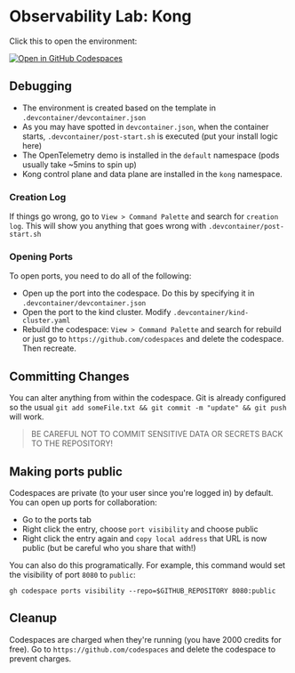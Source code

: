 # Observability Lab: Kong

Click this to open the environment:

[![Open in GitHub Codespaces](https://github.com/codespaces/badge.svg)](https://codespaces.new/dynatrace-perfclinics/obslab-kong)

## Debugging

* The environment is created based on the template in `.devcontainer/devcontainer.json`
* As you may have spotted in `devcontainer.json`, when the container starts, `.devcontainer/post-start.sh` is executed (put your install logic here)
* The OpenTelemetry demo is installed in the `default` namespace (pods usually take ~5mins to spin up)
* Kong control plane and data plane are installed in the `kong` namespace.

### Creation Log

If things go wrong, go to `View > Command Palette` and search for `creation log`. This will show you anything that goes wrong with `.devcontainer/post-start.sh`

### Opening Ports

To open ports, you need to do all of the following:

* Open up the port into the codespace. Do this by specifying it in `.devcontainer/devcontainer.json`
* Open the port to the kind cluster. Modify `.devcontainer/kind-cluster.yaml`
* Rebuild the codespace: `View > Command Palette` and search for rebuild or just go to `https://github.com/codespaces` and delete the codespace. Then recreate.

## Committing Changes

You can alter anything from within the codespace. Git is already configured so the usual `git add someFile.txt && git commit -m "update" && git push` will work.

> BE CAREFUL NOT TO COMMIT SENSITIVE DATA OR SECRETS BACK TO THE REPOSITORY!

## Making ports public

Codespaces are private (to your user since you're logged in) by default. You can open up ports for collaboration:

* Go to the ports tab
* Right click the entry, choose `port visibility` and choose public
* Right click the entry again and `copy local address` that URL is now public (but be careful who you share that with!)

You can also do this programatically. For example, this command would set the visibility of port `8080` to `public`:

```
gh codespace ports visibility --repo=$GITHUB_REPOSITORY 8080:public
```

## Cleanup

Codespaces are charged when they're running (you have 2000 credits for free). Go to `https://github.com/codespaces` and delete the codespace to prevent charges.
